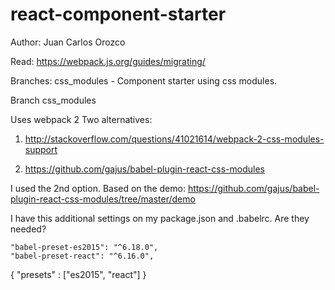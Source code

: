 # react-component-starter
Author: Juan Carlos Orozco

Read:
https://webpack.js.org/guides/migrating/

Branches:
css_modules - Component starter using css modules.

Branch css_modules

Uses webpack 2
Two alternatives:
1) http://stackoverflow.com/questions/41021614/webpack-2-css-modules-support

2) https://github.com/gajus/babel-plugin-react-css-modules

I used the 2nd option. Based on the demo:
https://github.com/gajus/babel-plugin-react-css-modules/tree/master/demo

I have this additional settings on my package.json and .babelrc. Are they needed?

    "babel-preset-es2015": "^6.18.0",
    "babel-preset-react": "^6.16.0",

{
  "presets" : ["es2015", "react"]
}